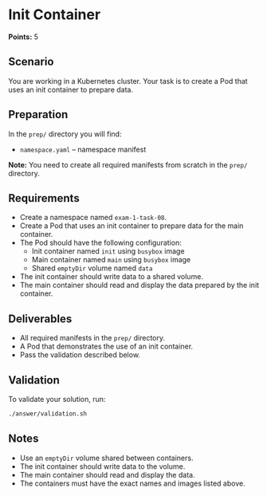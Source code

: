 # Init Container

**Points:** 5

## Scenario
You are working in a Kubernetes cluster. Your task is to create a Pod that uses an init container to prepare data.

## Preparation
In the `prep/` directory you will find:
- `namespace.yaml` – namespace manifest

**Note:** You need to create all required manifests from scratch in the `prep/` directory.

## Requirements
- Create a namespace named `exam-1-task-08`.
- Create a Pod that uses an init container to prepare data for the main container.
- The Pod should have the following configuration:
  - Init container named `init` using `busybox` image
  - Main container named `main` using `busybox` image
  - Shared `emptyDir` volume named `data`
- The init container should write data to a shared volume.
- The main container should read and display the data prepared by the init container.

## Deliverables
- All required manifests in the `prep/` directory.
- A Pod that demonstrates the use of an init container.
- Pass the validation described below.

## Validation
To validate your solution, run:

```sh
./answer/validation.sh
```

## Notes
- Use an `emptyDir` volume shared between containers.
- The init container should write data to the volume.
- The main container should read and display the data.
- The containers must have the exact names and images listed above.